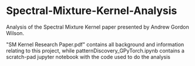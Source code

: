 # Spectral-Mixture-Kernel-Analysis
Analysis of the Spectral Mixture Kernel paper presented by Andrew Gordon Wilson.

"SM Kernel Research Paper.pdf" contains all background and information relating to this project, while patternDiscovery_GPyTorch.ipynb contains a scratch-pad jupyter notebook with the code used to do the analysis

